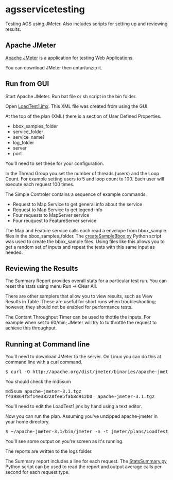 # agsservicetesting
Testing AGS using JMeter.  Also includes scripts for setting up and reviewing results.

## Apache JMeter

[Apache JMeter](http://jmeter.apache.org/) is a application for testing Web Applications.

You can download JMeter then untar/unzip it.  

## Run from GUI

Start Apache JMeter.  Run bat file or sh script in the bin folder. 

Open [LoadTest1.jmx](./jmeter/plans/LoadTest1.jmx).  This XML file was created from using the GUI.  

At the top of the plan (XML) there is a section of User Defined Properties.
- bbox_samples_folder
- service_folder
- service_name1
- log_folder
- server
- port 

You'll need to set these for your configuration.  

In the Thread Group you set the number of threads (users) and the Loop Count. For example setting users to 5 and loop count to 100. Each user will execute each request 100 times.  

The Simple Controler contains a sequence of example commands.  
- Request to Map Service to get general info about the service
- Request to Map Service to get legend info
- Four requests to MapServer service
- Four reuquest to FeatureServer service

The Map and Feature service calls each read a envelope from bbox_sample files in the bbox_samples_folder. The [createSampleBbox.py](./scripts/createSampleBbox.py) Python script was used to create the bbox_sample files. Using files like this allows you to get a random set of inputs and repeat the tests with this same input as needed.

## Reviewing the Results
The Summary Report provides overall stats for a particular test run. You can reset the stats using menu Run -> Clear All.

There are other samplers that allow you to view results, such as View Results in Table. These are useful for short runs when troubleshooting; however, they should not be enabled for performance tests.

The Contant Throughput Timer can be used to thottle the inputs. For example when set to 60/min; JMeter will try to to throttle the request to achieve this throughput.

## Running at Command line
You'll need to download JMeter to the server. On Linux you can do this at command line with a curl command.

<pre>
$ curl -O http://apache.org/dist/jmeter/binaries/apache-jmeter-3.1.tgz
</pre>

You should check the md5sum
<pre>
md5sum apache-jmeter-3.1.tgz 
f439864f8f14e38228fee5fab8d912b0  apache-jmeter-3.1.tgz 
</pre>

You'll need to edit the LoadTest1.jmx by hand using a text editor.  

Now you can run the plan.  Assuming you've unzipped apache-jmeter in your home directory.

<pre>
$ ~/apache-jmeter-3.1/bin/jmeter -n -t jmeter/plans/LoadTest1.jmx 
</pre>

You'll see some output on you're screen as it's running.

The reports are written to the logs folder.

The Summary report includes a line for each request.  The [StatsSummary.py](./scripts/StatsSummary) Python script can be used to read the report and output average calls per second for each request type.

